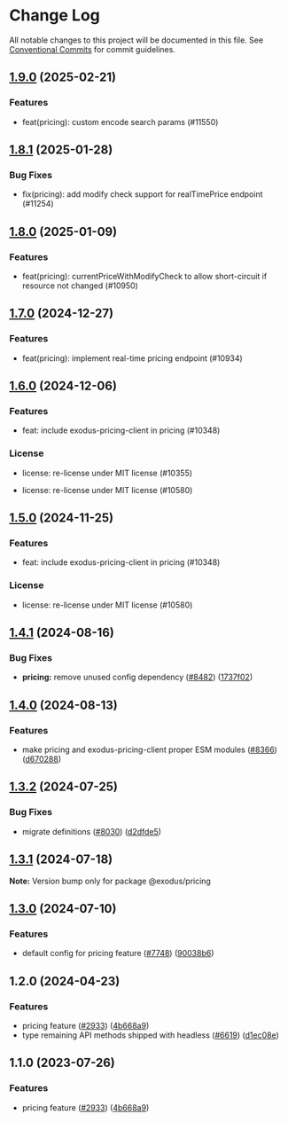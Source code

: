 # Change Log

All notable changes to this project will be documented in this file.
See [Conventional Commits](https://conventionalcommits.org) for commit guidelines.

## [1.9.0](https://github.com/ExodusMovement/exodus-hydra/compare/@exodus/pricing@1.8.1...@exodus/pricing@1.9.0) (2025-02-21)

### Features

- feat(pricing): custom encode search params (#11550)

## [1.8.1](https://github.com/ExodusMovement/exodus-hydra/compare/@exodus/pricing@1.8.0...@exodus/pricing@1.8.1) (2025-01-28)

### Bug Fixes

- fix(pricing): add modify check support for realTimePrice endpoint (#11254)

## [1.8.0](https://github.com/ExodusMovement/exodus-hydra/compare/@exodus/pricing@1.7.0...@exodus/pricing@1.8.0) (2025-01-09)

### Features

- feat(pricing): currentPriceWithModifyCheck to allow short-circuit if resource not changed (#10950)

## [1.7.0](https://github.com/ExodusMovement/exodus-hydra/compare/@exodus/pricing@1.6.0...@exodus/pricing@1.7.0) (2024-12-27)

### Features

- feat(pricing): implement real-time pricing endpoint (#10934)

## [1.6.0](https://github.com/ExodusMovement/exodus-hydra/compare/@exodus/pricing@1.4.1...@exodus/pricing@1.6.0) (2024-12-06)

### Features

- feat: include exodus-pricing-client in pricing (#10348)

### License

- license: re-license under MIT license (#10355)

- license: re-license under MIT license (#10580)

## [1.5.0](https://github.com/ExodusMovement/exodus-hydra/compare/@exodus/pricing@1.4.1...@exodus/pricing@1.5.0) (2024-11-25)

### Features

- feat: include exodus-pricing-client in pricing (#10348)

### License

- license: re-license under MIT license (#10580)

## [1.4.1](https://github.com/ExodusMovement/exodus-hydra/compare/@exodus/pricing@1.4.0...@exodus/pricing@1.4.1) (2024-08-16)

### Bug Fixes

- **pricing:** remove unused config dependency ([#8482](https://github.com/ExodusMovement/exodus-hydra/issues/8482)) ([1737f02](https://github.com/ExodusMovement/exodus-hydra/commit/1737f027c313047d72cd6c58be6332a65517df60))

## [1.4.0](https://github.com/ExodusMovement/exodus-hydra/compare/@exodus/pricing@1.3.2...@exodus/pricing@1.4.0) (2024-08-13)

### Features

- make pricing and exodus-pricing-client proper ESM modules ([#8366](https://github.com/ExodusMovement/exodus-hydra/issues/8366)) ([d670288](https://github.com/ExodusMovement/exodus-hydra/commit/d670288cfab08fcf4c70d6417dde24daf4d455ff))

## [1.3.2](https://github.com/ExodusMovement/exodus-hydra/compare/@exodus/pricing@1.3.1...@exodus/pricing@1.3.2) (2024-07-25)

### Bug Fixes

- migrate definitions ([#8030](https://github.com/ExodusMovement/exodus-hydra/issues/8030)) ([d2dfde5](https://github.com/ExodusMovement/exodus-hydra/commit/d2dfde55dfa843eb52842f64b3aac3a6f9a59069))

## [1.3.1](https://github.com/ExodusMovement/exodus-hydra/compare/@exodus/pricing@1.3.0...@exodus/pricing@1.3.1) (2024-07-18)

**Note:** Version bump only for package @exodus/pricing

## [1.3.0](https://github.com/ExodusMovement/exodus-hydra/compare/@exodus/pricing@1.2.0...@exodus/pricing@1.3.0) (2024-07-10)

### Features

- default config for pricing feature ([#7748](https://github.com/ExodusMovement/exodus-hydra/issues/7748)) ([90038b6](https://github.com/ExodusMovement/exodus-hydra/commit/90038b6431f9aada66789ddee5035400caf97046))

## 1.2.0 (2024-04-23)

### Features

- pricing feature ([#2933](https://github.com/ExodusMovement/exodus-hydra/issues/2933)) ([4b668a9](https://github.com/ExodusMovement/exodus-hydra/commit/4b668a9ee8f48abf4323379c0923a54a1d1f6c9b))
- type remaining API methods shipped with headless ([#6619](https://github.com/ExodusMovement/exodus-hydra/issues/6619)) ([d1ec08e](https://github.com/ExodusMovement/exodus-hydra/commit/d1ec08e695f0df2c9e63b01169c746ef872fe541))

## 1.1.0 (2023-07-26)

### Features

- pricing feature ([#2933](https://github.com/ExodusMovement/exodus-hydra/issues/2933)) ([4b668a9](https://github.com/ExodusMovement/exodus-hydra/commit/4b668a9ee8f48abf4323379c0923a54a1d1f6c9b))
